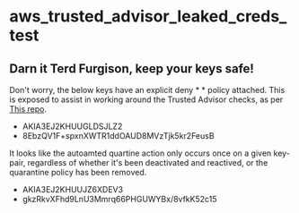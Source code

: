 # aws_trusted_advisor_leaked_creds_test

## Darn it Terd Furgison, keep your keys safe!

Don't worry, the below keys have an explicit deny * * policy attached. This is exposed to assist in working around the Trusted Advisor checks, as per [This repo](https://github.com/aws/Trusted-Advisor-Tools/blob/master/ExposedAccessKeys/README.md).

- AKIA3EJ2KHUUGLDSJLZ2
- 8EbzQV1F+spxnXWTR1ddOAUD8MVzTjk5kr2FeusB


It looks like the autoamted quartine action only occurs once on a given key-pair, regardless of whether it's been deactivated and reactived, or the quarantine policy has been removed.
- AKIA3EJ2KHUUJZ6XDEV3
- gkzRkvXFhd9LnU3Mmrq66PHGUWYBx/8vfkK52c15
